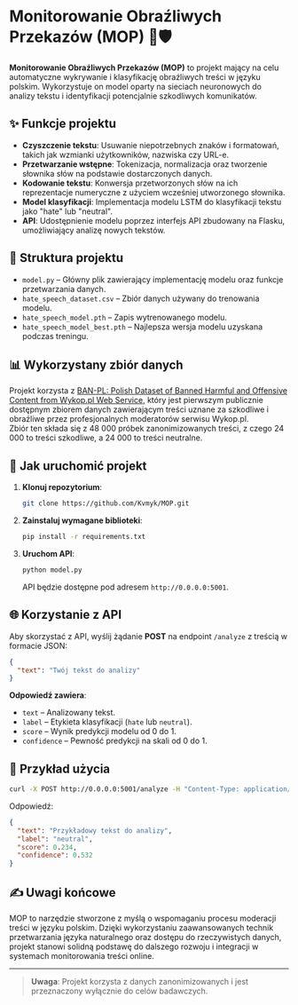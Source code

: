 # Monitorowanie Obraźliwych Przekazów (MOP) 🚨🛡️

**Monitorowanie Obraźliwych Przekazów (MOP)** to projekt mający na celu automatyczne wykrywanie i klasyfikację obraźliwych treści w języku polskim. Wykorzystuje on model oparty na sieciach neuronowych do analizy tekstu i identyfikacji potencjalnie szkodliwych komunikatów.

## ✨ Funkcje projektu

- **Czyszczenie tekstu**: Usuwanie niepotrzebnych znaków i formatowań, takich jak wzmianki użytkowników, nazwiska czy URL-e.
- **Przetwarzanie wstępne**: Tokenizacja, normalizacja oraz tworzenie słownika słów na podstawie dostarczonych danych.
- **Kodowanie tekstu**: Konwersja przetworzonych słów na ich reprezentacje numeryczne z użyciem wcześniej utworzonego słownika.
- **Model klasyfikacji**: Implementacja modelu LSTM do klasyfikacji tekstu jako "hate" lub "neutral".
- **API**: Udostępnienie modelu poprzez interfejs API zbudowany na Flasku, umożliwiający analizę nowych tekstów.

## 📂 Struktura projektu

- `model.py` – Główny plik zawierający implementację modelu oraz funkcje przetwarzania danych.
- `hate_speech_dataset.csv` – Zbiór danych używany do trenowania modelu.
- `hate_speech_model.pth` – Zapis wytrenowanego modelu.
- `hate_speech_model_best.pth` – Najlepsza wersja modelu uzyskana podczas treningu.

## 📊 Wykorzystany zbiór danych

Projekt korzysta z [BAN-PL: Polish Dataset of Banned Harmful and Offensive Content from Wykop.pl Web Service](https://github.com/ZILiAT-NASK/BAN-PL), który jest pierwszym publicznie dostępnym zbiorem danych zawierającym treści uznane za szkodliwe i obraźliwe przez profesjonalnych moderatorów serwisu Wykop.pl.  
Zbiór ten składa się z 48 000 próbek zanonimizowanych treści, z czego 24 000 to treści szkodliwe, a 24 000 to treści neutralne.

## 🚀 Jak uruchomić projekt

1. **Klonuj repozytorium**:
   ```bash
   git clone https://github.com/Kvmyk/MOP.git
   ```
2. **Zainstaluj wymagane biblioteki**:
   ```bash
   pip install -r requirements.txt
   ```
3. **Uruchom API**:
   ```bash
   python model.py
   ```
   API będzie dostępne pod adresem `http://0.0.0.0:5001`.

## 🌐 Korzystanie z API

Aby skorzystać z API, wyślij żądanie **POST** na endpoint `/analyze` z treścią w formacie JSON:

```json
{
  "text": "Twój tekst do analizy"
}
```

**Odpowiedź zawiera**:
- `text` – Analizowany tekst.
- `label` – Etykieta klasyfikacji (`hate` lub `neutral`).
- `score` – Wynik predykcji modelu od 0 do 1.
- `confidence` – Pewność predykcji na skali od 0 do 1.

## 📝 Przykład użycia

```bash
curl -X POST http://0.0.0.0:5001/analyze -H "Content-Type: application/json" -d '{"text": "Przykładowy tekst do analizy"}'
```

Odpowiedź:
```json
{
  "text": "Przykładowy tekst do analizy",
  "label": "neutral",
  "score": 0.234,
  "confidence": 0.532
}
```

## ✍️ Uwagi końcowe

MOP to narzędzie stworzone z myślą o wspomaganiu procesu moderacji treści w języku polskim. Dzięki wykorzystaniu zaawansowanych technik przetwarzania języka naturalnego oraz dostępu do rzeczywistych danych, projekt stanowi solidną podstawę do dalszego rozwoju i integracji w systemach monitorowania treści online.

---

> **Uwaga**: Projekt korzysta z danych zanonimizowanych i jest przeznaczony wyłącznie do celów badawczych.

